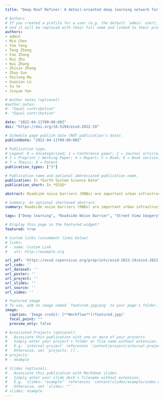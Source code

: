 ```yaml
---
title: "Deep Roof Refiner: A detail-oriented deep learning network for refined delineation of roof structure lines using satellite imagery"

# Authors
# If you created a profile for a user (e.g. the default `admin` user), write the username (folder name) here 
# and it will be replaced with their full name and linked to their profile.
authors:
- admin
- Min Chen
- Yue Yang
- Teng Zhong
- Fan Zhang
- Rui Zhu
- Kai Zhang
- Zhixin Zhang
- Zhuo Sun
- Peilong Ma
- Guonian Lü
- Yu Ye
- Jinyue Yan

# Author notes (optional)
#author_notes:
#- "Equal contribution"
#- "Equal contribution"

date: "2022-04-11T00:00:00Z"
doi: "https://doi.org/10.5194/essd-2022-19"

# Schedule page publish date (NOT publication's date).
publishDate: "2022-04-11T00:00:00Z"

# Publication type.
# Legend: 0 = Uncategorized; 1 = Conference paper; 2 = Journal article;
# 3 = Preprint / Working Paper; 4 = Report; 5 = Book; 6 = Book section;
# 7 = Thesis; 8 = Patent
publication_types: ["3"]

# Publication name and optional abbreviated publication name.
publication: In *Earth System Science Data*
publication_short: In *ESSD*

abstract: Roadside noise barriers (RNBs) are important urban infrastructures to develop a liveable city. However, the absence of accurate and large-scale geospatial data on RNBs has impeded the increasing progress of rational urban planning, sustainable cities, and healthy environments. To address this problem, this study proposes a geospatial artificial intelligence framework to create a vectorized RNB dataset in China using street view imagery. To begin, intensive sampling is performed on the road network of each city based on OpenStreetMap, which is used as the geo-reference to download 5.6 million Baidu Street View (BSV) images. Furthermore, considering the prior geographic knowledge contained in street view images, convolutional neural networks incorporating image context information (IC-CNNs) based on an ensemble learning strategy are developed to detect RNBs from the BSV images. Subsequently, the RNB dataset presented by polylines is generated based on the identified RNB locations, with a total length of 2,227 km in 215 cities. At last, the quality of the RNB dataset is evaluated from two perspectives, first, the detection accuracy; second, the completeness and positional accuracy. Specifically, based on a set of randomly selected samples containing 10,000 BSV images, four quantitative metrics are calculated, with an overall accuracy of 98.61 %, recall of 87.14 %, precision of 76.44 %, and F1-score of 81.44 %. Moreover, a total length of 254 km of roads in different cities are manually surveyed using BSV images to evaluate the mileage deviation and overlap level between the generated and surveyed RNBs. The root-mean-squared error for mileage deviation is 0.08 km, and the intersection over union for overlay level is 88.08 % ± 2.95 %. The evaluation results suggest that the generated RNB dataset is of high quality and can be applied as an accurate and reliable dataset for a variety of large-scale urban studies. The generated vectorized RNB dataset and the labelled BSV image benchmark dataset are publicly available at https://doi.org/10.11888/Others.tpdc.271914 (Chen, 2021).

# Summary. An optional shortened abstract.
summary: Roadside noise barriers (RNBs) are important urban infrastructures to develop a liveable city. This study provides the first reliable and nationwide vectorized RNB dataset by street view imagery in China. The generated RNB dataset is evaluated in two aspects, i.e., the detection accuracy, as well as the completeness and positional accuracy. The method is based on a developed geospatial artificial intelligence framework.

tags: ["Deep learning", "Roadside Noise Barrier", "Street View Imagery"]

# Display this page in the Featured widget?
featured: true

# Custom links (uncomment lines below)
# links:
# - name: Custom Link
#   url: http://example.org

url_pdf: 'https://essd.copernicus.org/preprints/essd-2022-19/essd-2022-19.pdf'
url_code: ''
url_dataset: ''
url_poster: ''
url_project: ''
url_slides: ''
url_source: ''
url_video: ''

# Featured image
# To use, add an image named `featured.jpg/png` to your page's folder. 
image:
  caption: 'Image credit: [**Workflow**](featured.jpg)'
  focal_point: ""
  preview_only: false

# Associated Projects (optional).
#   Associate this publication with one or more of your projects.
#   Simply enter your project's folder or file name without extension.
#   E.g. `internal-project` references `content/project/internal-project/index.md`.
#   Otherwise, set `projects: []`.
# projects:
# - example

# Slides (optional).
#   Associate this publication with Markdown slides.
#   Simply enter your slide deck's filename without extension.
#   E.g. `slides: "example"` references `content/slides/example/index.md`.
#   Otherwise, set `slides: ""`.
# slides: example
---
```


